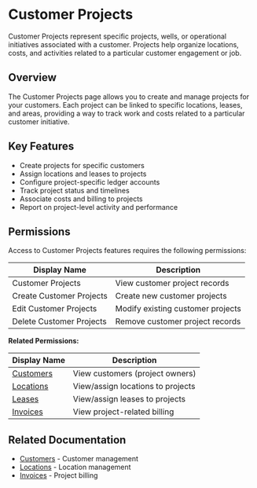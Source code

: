 # Customer Projects

Customer Projects represent specific projects, wells, or operational initiatives associated with a customer. Projects help organize locations, costs, and activities related to a particular customer engagement or job.

## Overview

The Customer Projects page allows you to create and manage projects for your customers. Each project can be linked to specific locations, leases, and areas, providing a way to track work and costs related to a particular customer initiative.

## Key Features

* Create projects for specific customers
* Assign locations and leases to projects
* Configure project-specific ledger accounts
* Track project status and timelines
* Associate costs and billing to projects
* Report on project-level activity and performance

## Permissions

Access to Customer Projects features requires the following permissions:

| Display Name | Description |
|--------------|-------------|
| Customer Projects | View customer project records |
| Create Customer Projects | Create new customer projects |
| Edit Customer Projects | Modify existing customer projects |
| Delete Customer Projects | Remove customer project records |

**Related Permissions:**

| Display Name | Description |
|--------------|-------------|
| [Customers](Customers.md) | View customers (project owners) |
| [Locations](Locations.md) | View/assign locations to projects |
| [Leases](Leases.md) | View/assign leases to projects |
| [Invoices](../Billing/Invoices.md) | View project-related billing |

## Related Documentation

* [Customers](Customers.md) - Customer management
* [Locations](Locations.md) - Location management
* [Invoices](../Billing/Invoices.md) - Project billing

